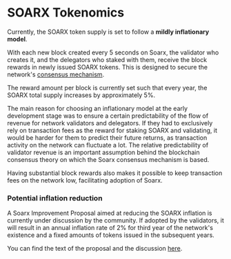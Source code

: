 # SOARX Tokenomics

Currently, the SOARX token supply is set to follow a **mildly inflationary model**. 

With each new block created every 5 seconds on Soarx, the validator who creates it, and the delegators who staked with them, receive the block rewards in newly issued SOARX tokens. This is designed to secure the network's [consensus mechanism](https://docs.soarxscan.org/general/fuse-network-blockchain/fuse-consensus). 

The reward amount per block is currently set such that every year, the SOARX total supply increases by approximately 5%.

The main reason for choosing an inflationary model at the early development stage was to ensure a certain predictability of the flow of revenue for network validators and delegators. If they had to exclusively rely on transaction fees as the reward for staking SOARX and validating, it would be harder for them to predict their future returns, as transaction activity on the network can fluctuate a lot. The relative predictability of validator revenue is an important assumption behind the blockchain consensus theory on which the Soarx consensus mechanism is based.  

Having substantial block rewards also makes it possible to keep transaction fees on the network low, facilitating adoption of Soarx.

### Potential inflation reduction  

A Soarx Improvement Proposal aimed at reducing the SOARX inflation  is currently under discussion by the community. If adopted by the validators, it will result in an annual inflation rate of 2% for third year of the network's existence and a fixed amounts of tokens issued in the subsequent years.

You can find the text of the proposal and the discussion [here](https://forum.soarxscan.org/t/changing-fuse-network-inflation-rate/102).   
